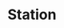 ---
layout: prefab
title: Station
data_file: Station
parent: Prefabs
nav_exclude: true
search_exclude: false
---